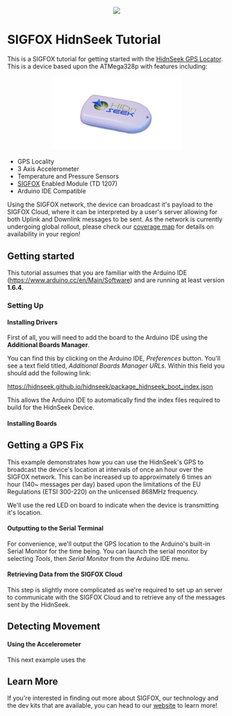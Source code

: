 <p align="center"><img src ="http://makers.sigfox.com/img/sigfox-logo-black.svg" width="300"></p>

# SIGFOX HidnSeek Tutorial
This is a SIGFOX tutorial for getting started with the [HidnSeek GPS Locator](https://www.hidnseek.fr/). This is a device based upon the ATMega328p with features including:

<p align="center"><img src ="https://raw.githubusercontent.com/Bucknalla/Sigfox-Hidnseek-Tutorial/master/Resources/images/hidnseek.png" width="300"></p>

* GPS Locality
* 3 Axis Accelerometer
* Temperature and Pressure Sensors
* [SIGFOX](https://sigfox.com) Enabled Module (TD 1207)
* Arduino IDE Compatible

Using the SIGFOX network, the device can broadcast it's payload to the SIGFOX Cloud, where it can be interpreted by a user's server allowing for both Uplink and Downlink messages to be sent. As the network is currently undergoing global rollout, please check our [coverage map](http://www.sigfox.com/coverage) for details on availability in your region!

## Getting started
This tutorial assumes that you are familiar with the Arduino IDE (https://www.arduino.cc/en/Main/Software) and are running at least version **1.6.4**.

### Setting Up



#### Installing Drivers

First of all, you will need to add the board to the Arduino IDE using the **Additional Boards Manager**.

You can find this by clicking on the Arduino IDE, *Preferences* button. You'll see a text field titled, *Additional Boards Manager URLs*. Within this field you should add the following link:

https://hidnseek.github.io/hidnseek/package_hidnseek_boot_index.json

This allows the Arduino IDE to automatically find the index files required to build for the HidnSeek Device.

#### Installing Boards

## Getting a GPS Fix

This example demonstrates how you can use the HidnSeek's GPS to broadcast the device's location at intervals of once an hour over the SIGFOX network. This can be increased up to approximately 6 times an hour (140~ messages per day) based upon the limitations of the EU Regulations (ETSI 300-220) on the unlicensed 868MHz frequency.

We'll use the red LED on board to indicate when the device is transmitting it's location.

#### Outputting to the Serial Terminal

For convenience, we'll output the GPS location to the Arduino's built-in Serial Monitor for the time being. You can launch the serial monitor by selecting *Tools*, then *Serial Monitor* from the Arduino IDE menu.

#### Retrieving Data from the SIGFOX Cloud

This step is slightly more complicated as we're required to set up an server to communicate with the SIGFOX Cloud and to retrieve any of the messages sent by the HidnSeek.

## Detecting Movement

#### Using the Accelerometer

This next example uses the

## Learn More

If you're interested in finding out more about SIGFOX, our technology and the dev kits that are available, you can head to our [website](http://makers.sigfox.com) to learn more!
